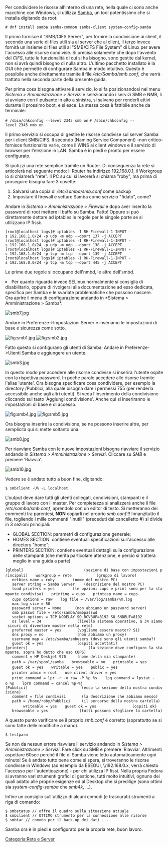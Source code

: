 Per condividere le risorse all'interno di una rete, nella quale ci sono anche macchine con Windows, si utilizza [Samba](http://samba.xsec.it/), un tool potentissimo che si installa digitando da root:

`# dnf install samba samba-common samba-client system-config-samba`

Il primo fornisce il "SMB/CIFS Server", per fornire la condivisione ai client, il secondo una serie di files utili sia al server che al client, il terzo invece fornirà un insieme di files utili al "SMB/CIFS File System" di Linux per avere l'accesso alle risorse condivise. Si precisa solamente che dopo l'avvento del *CIFS*, tutte le funzionalità di cui si ha bisogno, sono gestite dal kernel, non si avrà quindi bisogno di nulla altro.
L'ultimo pacchetto installato è la GUI che permette di configurare Samba in modo intuitivo. Questo è possibile anche direttamente tramite il file */etc/Samba/smb.conf*, che verrà trattato nella seconda parte della presente guida.

Per prima cosa bisogna attivare il servizio, lo si fa posizionandosi nel menu *Sistema &gt; Amministrazione &gt; Servizi* e selezionando i servizi SMB e NMB, li si avviano con il pulsante in alto a sinistra, si salvano per renderli attivi durante il prossimo boot, e si esce.
La stessa cosa è fattibile anche da terminale:

`# /sbin/chkconfig --level 2345 smb on`
`# /sbin/chkconfig --level 2345 nmb on`

Il primo servizio si occupa di gestire le risorse condivise sul server Samba per i client SMB/CIFS.
Il secondo (Naming Service Component) -non critico- fornisce funzionalità varie, come il WINS ai client windows e il servizio di browser per l'elezione in LAN.
Samba è in piedi e pronto per essere configurato.

Si ipotizzi una rete semplice tramite un Router. Di conseguenza la rete si articolerà nel seguente modo:
Il Router ha indirizzo 192.168.0.1, il Workgroup lo si chiamerà "rete".
Il PC su cui si lavorerà si chiama "roby", ma prima di proseguire bisogna fare 3 cosette:

1.  Salvarsi una copia di */etc/samba/smb.conf* come backup
2.  Impostare il firewall e settare Samba come servizio "fidato", come?

Andare in *Sistema &gt; Amministrazione &gt; Firewall* e dopo aver inserito la password di root mettere il baffo su Samba. Fatto!
Oppure si può direttamente dettare ad iptables le regole per le singole porte se si utilizzano IP fissi:.

`[root@localhost logs]# iptables -I RH-Firewall-1-INPUT -s 192.168.1.0/24 -p udp -m udp --dport 137 -j ACCEPT`
`[root@localhost logs]# iptables -I RH-Firewall-1-INPUT -s 192.168.1.0/24 -p udp -m udp --dport 138 -j ACCEPT`
`[root@localhost logs]# iptables -I RH-Firewall-1-INPUT -s 192.168.1.0/24 -p tcp -m tcp --dport 139 -j ACCEPT`
`[root@localhost logs]# iptables -I RH-Firewall-1-INPUT -s 192.168.0.0/24 -p tcp -m tcp --dport 445 -j ACCEPT`

Le prime due regole si occupano dell'nmbd, le altre dell'smbd.

<li>
Per quanto riguarda invece SELinux normalmente si consiglia di disabilitarlo, oppure di rivolgersi alla documentazione ad esso dedicata, specifica per Samba e le svariate problematiche che possono nascere.

</li>
Ora aprire il menu di configurazione andando in *Sistema &gt; Amministrazione &gt; Samba*.

![](smb7.jpg "smb7.jpg")

Andare in Preferenze-&gt;Impostazioni Server e inseriamo le impostazioni di base e sicurezza come sotto.

![](smb1.jpg "fig:smb1.jpg") ![](smb2.jpg "fig:smb2.jpg")

</ol>
Fatto questo si configurano gli utenti di Samba:
Andare in Preferenze-&gt;Utenti Samba e aggiungere un utente.

![](smb3.jpg "smb3.jpg")

In questo modo per accedere alle risorse condivise si inserirà l'utente ospite con la rispettiva password. In poche parole accedere alle risorse tramite l'alias 'utente'.
Ora bisogna specificare cosa condividere, per esempio la directory /Pubblici, alla quale bisogna dare i permessi 755 (per renderla accessibile anche agli altri utenti). Si veda l'inserimento della condivisione cliccando sul tasto 'Aggiungi condivisione'. Anche qui si inseriranno le impostazioni di base e di accesso.

![](smb4.jpg "fig:smb4.jpg") ![](smb5.jpg "fig:smb5.jpg")

Ora bisogna inserire la condivisione, se ne possono inserire altre, per semplicità qui si mette soltanto una.

![](smb8.jpg "smb8.jpg")

Per riavviare Samba con le nuove impostazioni bisogna riavviare il servizio andando in *Sistema &gt; Amministrazione &gt; Servizi*. Cliccare su *SMB* e premere 'Riavvia'.

![](smb10.jpg "smb10.jpg")

Vedere se è andato tutto a buon fine, digitando:

`$ smbclient -U% -L localhost`

L'output deve dare tutti gli utenti collegati, condivisioni, stampanti e il gruppo di lavoro con il master.
Per completezza si analizzerà anche il file */etc/samba/smb.conf*, aprendolo con un editor di testo. Si metteranno dei commenti tra parentesi, **NON** copiarli nel proprio *smb.conf*!!!
Innanzitutto il file, togliendo i mille commenti "inutili" (preceduti dal cancelletto \#) si divide in 3 sezioni principali:

-   GLOBAL SECTION: parametri di configurazione generale;
-   HOMES SECTION: contiene eventuali specificazioni sull'accesso alle directory "home";
-   PRINTERS SECTION: contiene eventuali dettagli sulla configurazione delle stampanti (che merita particolare attenzione, e perciò si tratterà meglio in una guida a parte)

`[global]                           (sezione di base con impostazioni principali)`
`   workgroup = rete           (gruppo di lavoro)`
`   netbios name = roby        (nome del nostro PC)`
`   server string = Samba Server    (descrizione del nostro PC)`
`   load printers = yes        (le opzioni cups e print sono per la stampante condivisa)`
`   printing = cups`
`   printcap name = cups`
`   cups options = raw`
`   log file = /var/log/samba/%m.log`
`   max log size = 50`
`   password server = None      (non abbiamo un password server)`
`   smb passwd file = /etc/samba/smbpasswd`
`   socket options = TCP_NODELAY SO_RCVBUF=8192 SO_SNDBUF=8192`
`   os level = 34                (livello sistema operativo, a 34 siamo sicuri di diventare master nella rete)`
`   preferred master = yes       (vogliamo essere master? Sì)`
`   dns proxy = no               (non abbiamo un proxy)`
`   username map = /etc/samba/smbusers (dove sono gli utenti samba?)`
`   guest ok = yes               (ospiti accettati)`
`[printers]                           (la sezione dove configuro la stampante, sopra ho detto che uso CUPS)`
`   comment = HP Deskjet 970     (nome della mia stampante)`
`   path = /var/spool/samba`
`   browseable = no`
`   printable = yes`
`   guest ok = yes`
`   writable = yes`
`   public = yes`
`   printer admin = root`
`   use client driver = yes`
`   print command = lpr -r -o raw -P %p %s`
`   lpq command = lpstat -o %p`
`   lprm command = cancel %p-%j`
`[Pubblici]                        (ecco la sezione della nostra condivisione)`
`   comment = file condivisi       (la descrizione che abbiamo messo)`
`   path = /home/roby/Pubblici     (il percorso della nostra cartella)`
`        writeable = yes`
`   guest ok = yes                (ospiti ok)`
`   browseable = yes              (tutti possono sfogliare la cartella)`

A questo punto verificare se il proprio *smb.conf* è corretto (soprattutto se si sono fatte delle modifiche a mano).

`$ testparm`

Se non da nessun errore riavviare il servizio andando in *Sistema &gt; Amministrazione &gt; Servizi*. Fare click su SMB e premere 'Riavvia'. Altrimenti aspettare 60sec perché il file di Samba viene letto automaticamente ogni minuto!
Se è andato tutto bene come si spera, si troveranno le risorse condivise in Windows (ad esempio da ESEGUI, \\\\192.168.0.x, verrà chiesto l'accesso per l'autenticazione) - per chi utilizza IP fissi.
Nella propria Fedora si avranno vari strumenti grafici di gestione, tutti molto intuitivi, ognuno dei quali adatto alle proprie esigenze ed al Desktop che si predilige (sono ottimi sia *system-config-samba* che *smb4k*, ...).

Infine un consiglio sull'utilizzo di alcuni comodi (e trascurati) strumenti a riga di comando:

`$ smbstatus // offre il quadro sulla situazione attuale `
`$ smbclient // OTTIMO strumento per la connessione alle risorse`
`$ smbtar // comodo per il back-up dei dati ...`

Samba ora è in piedi e configurato per la propria rete, buon lavoro.

[Categoria:Rete e Server](Categoria:Rete_e_Server "wikilink")
